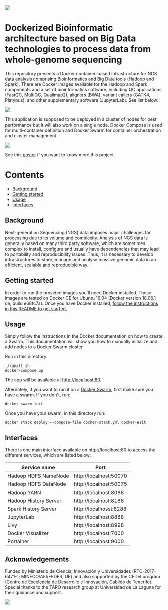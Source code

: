 ![](https://user-images.githubusercontent.com/10713136/48260380-2faa4680-e413-11e8-96dd-e855aee7634b.png)

# Dockerized Bioinformatic architecture based on Big Data technologies to process data from whole-genome sequencing

This repository presents a Docker container-based infrastructure for NGS data analysis comprising Bioinformatics and Big Data tools (Hadoop and Spark). There are Docker images available for the Hadoop and Spark components and a set of bioinformatics software, including QC applications (FastQC, MultiQC, Qualimap2), aligners (BWA), variant callers (GATK4, Platypus), and other supplementary software (JupyterLab). See list below:

![](https://user-images.githubusercontent.com/10713136/48264600-f88f6180-e421-11e8-9411-c358a7e6c333.png)

This application is supposed to be deployed in a cluster of nodes for best performance but it will also work on a single node. Docker Compose is used for multi-container definition and Docker Swarm for container orchestration and cluster management.

![](https://user-images.githubusercontent.com/10713136/48264468-8028a080-e421-11e8-8c8e-4db2bac7cc9a.png)

See this [poster]() if you want to know more this project.

# Contents
* [Background](#background)
* [Getting started](#getting-started)
* [Usage](#usage)
* [Interfaces](#interfaces)

## Background
Next-generation Sequencing (NGS) data imposes major challenges for processing due to its volume and complexity. Analysis of NGS data is generally based on many third party software, which are sometimes complex to install, configure and usually have dependencies that may lead to portability and reproducibility issues. Thus, it is necessary to develop infrastructures to store, manage and analyse massive genomic data in an efficient, scalable and reproducible way.

## Getting started
In order to run the provided images you'll need Docker installed. These images are tested on Docker CE for Ubuntu 16.04 (Docker version 18.06.1-ce, build e68fc7a). Once you have Docker installed, [follow the instructions in this README to get started.](#usage)

## Usage
Simply follow the instructions in the Docker documentation on how to create a Swarm. This documentation will show you how to manually initialize and add nodes to a Docker Swarm cluster.

Run in this directory:
```
./runall.sh
docker-compose up
```
The app will be available at [http://localhost:80](http://localhost:80).

Alternately, if you want to run it on a [Docker Swarm](https://docs.docker.com/engine/swarm/), first make sure you have a swarm. If you don't, run:
```
docker swarm init
```
Once you have your swarm, in this directory run:
```
docker stack deploy --compose-file docker-stack.yml docker-esit
```

## Interfaces
There is one main interface available on http://localhost:80 to access the different services, which are listed below:

| Service name | Port |
| ------------ | ---- |
| Hadoop HDFS NameNode | http://localhost:50070 |
| Hadoop HDFS DataNode | http://localhost:50075 |
| Hadoop YARN | http://localhost:8088 |
| Hadoop History Server | http://localhost:8188 |
| Spark History Server | http://localhosst:8288 |
| JupyterLab | http://localhost:8888 |
| Livy | http://localhost:8998 |
| Docker Visualizer | http://localhost:7000 |
| Portainer | http://localhost:9000 |

## Acknowledgements
Funded by Ministerio de Ciencia, Innovación y Universidades (RTC-2017-6471-1; MINECO/AEI/FEDER, UE) and also supported by the CEDeI program (Centro de Excelencia de Desarrollo e Innovación, Cabildo de Tenerife). Special thanks to the TARO research group at Universidad de La Laguna for their guidance and support.

![](https://user-images.githubusercontent.com/10713136/48264746-79e6f400-e422-11e8-8444-062a38091f58.png)
